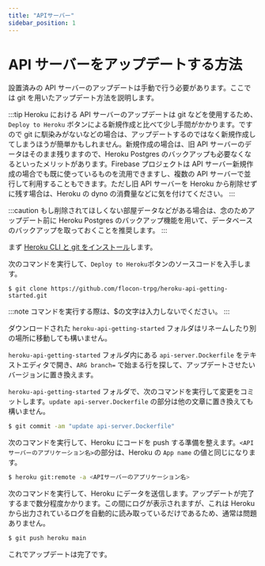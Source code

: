 ```yaml
---
title: "APIサーバー"
sidebar_position: 1
---
```


# API サーバーをアップデートする方法

設置済みの API サーバーのアップデートは手動で行う必要があります。ここでは git を用いたアップデート方法を説明します。

:::tip
Heroku における API サーバーのアップデートは git などを使用するため、`Deploy to Heroku` ボタンによる新規作成と比べて少し手間がかかります。ですので git に馴染みがないなどの場合は、アップデートするのではなく新規作成してしまうほうが簡単かもしれません。新規作成の場合は、旧 API サーバーのデータはそのまま残りますので、Heroku Postgres のバックアップも必要なくなるといったメリットがあります。Firebase プロジェクトは API サーバー新規作成の場合でも既に使っているものを流用できますし、複数の API サーバーで並行して利用することもできます。ただし旧 API サーバーを Heroku から削除せずに残す場合は、Heroku の dyno の消費量などに気を付けてください。
:::

:::caution
もし削除されてほしくない部屋データなどがある場合は、念のためアップデート前に Heroku Postgres のバックアップ機能を用いて、データベースのバックアップを取っておくことを推奨します。
:::

まず [Heroku CLI と git をインストール](https://devcenter.heroku.com/ja/articles/heroku-cli)します。

次のコマンドを実行して、`Deploy to Heroku`ボタンのソースコードを入手します。

```
$ git clone https://github.com/flocon-trpg/heroku-api-getting-started.git
```

:::note
コマンドを実行する際は、$の文字は入力しないでください。
:::

ダウンロードされた `heroku-api-getting-started` フォルダはリネームしたり別の場所に移動しても構いません。

`heroku-api-getting-started` フォルダ内にある `api-server.Dockerfile` をテキストエディタで開き、`ARG branch=` で始まる行を探して、アップデートさせたいバージョンに置き換えます。

`heroku-api-getting-started` フォルダで、次のコマンドを実行して変更をコミットします。`update api-server.Dockerfile` の部分は他の文章に置き換えても構いません。

```bash
$ git commit -am "update api-server.Dockerfile"
```

次のコマンドを実行して、Heroku にコードを push する準備を整えます。`<APIサーバーのアプリケーション名>`の部分は、Heroku の `App name` の値と同じになります。

```bash
$ heroku git:remote -a <APIサーバーのアプリケーション名>
```

次のコマンドを実行して、Heroku にデータを送信します。アップデートが完了するまで数分程度かかります。この間にログが表示されますが、これは Heroku から出力されているログを自動的に読み取っているだけであるため、通常は問題ありません。

```bash
$ git push heroku main
```

これでアップデートは完了です。